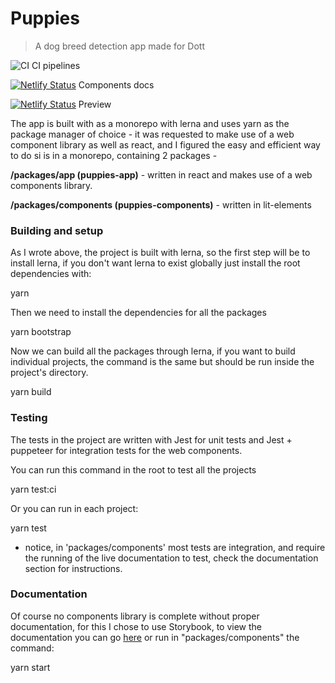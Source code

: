 # Puppies

> A dog breed detection app made for Dott

![CI](https://github.com/liron-navon/puppies/actions/workflows/tests.yml/badge.svg) CI pipelines

[![Netlify Status](https://api.netlify.com/api/v1/badges/82f63a09-de0e-4741-aa72-bd223ed10c1c/deploy-status)](https://app.netlify.com/sites/puppies-components-documentation/deploys) Components docs

[![Netlify Status](https://api.netlify.com/api/v1/badges/0bec6d93-60c8-4fa9-9f32-1f59cd87056d/deploy-status)](https://app.netlify.com/sites/puppies-app/deploys) Preview

The app is built with as a monorepo with lerna and uses yarn as the package manager of choice - it was requested to make use of a web component library as well as react, and I figured the easy and efficient way to do si is in a monorepo, containing 2 packages -

**/packages/app (puppies-app)** - written in react and makes use of a web components library.

**/packages/components (puppies-components)** - written in lit-elements

### Building and setup

As I wrote above, the project is built with lerna, so the first step will be to install lerna, if you don't want lerna to exist globally just install the root dependencies with:

yarn

Then we need to install the dependencies for all the packages

yarn bootstrap

Now we can build all the packages through lerna, if you want to build individual projects, the command is the same but should be run inside the project's directory.

yarn build

### Testing

The tests in the project are written with Jest for unit tests and Jest + puppeteer for integration tests for the web components.

You can run this command in the root to test all the projects

yarn test:ci

Or you can run in each project:

yarn test

* notice, in 'packages/components' most tests are integration, and require the running of the live documentation to test, check the documentation section for instructions.

### Documentation

Of course no components library is complete without proper documentation, for this I chose to use Storybook, to view the documentation you can go [here](https://app.netlify.com/sites/puppies-components-documentation/deploys) or run in "packages/components" the command:
  

yarn start